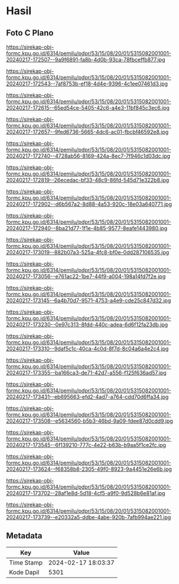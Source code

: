 # Hasil

## Foto C Plano

https://sirekap-obj-formc.kpu.go.id/6314/pemilu/pdpr/53/15/08/20/01/5315082001001-20240217-172507--9a9f6891-fa8b-4d0b-93ca-78fbceffb877.jpg

https://sirekap-obj-formc.kpu.go.id/6314/pemilu/pdpr/53/15/08/20/01/5315082001001-20240217-172543--7af8753b-ef18-4d4e-9396-4c1ee07461d3.jpg

https://sirekap-obj-formc.kpu.go.id/6314/pemilu/pdpr/53/15/08/20/01/5315082001001-20240217-172615--65ed54ce-5405-42c6-a4e3-11bf845c3ec6.jpg

https://sirekap-obj-formc.kpu.go.id/6314/pemilu/pdpr/53/15/08/20/01/5315082001001-20240217-172657--9fed6736-5665-4dc6-ac01-fbcbf46592e8.jpg

https://sirekap-obj-formc.kpu.go.id/6314/pemilu/pdpr/53/15/08/20/01/5315082001001-20240217-172740--4728ab56-8169-424a-8ec7-7f946c1d03dc.jpg

https://sirekap-obj-formc.kpu.go.id/6314/pemilu/pdpr/53/15/08/20/01/5315082001001-20240217-172819--26ecedac-bf33-48c9-86fd-545d71e322b8.jpg

https://sirekap-obj-formc.kpu.go.id/6314/pemilu/pdpr/53/15/08/20/01/5315082001001-20240217-172902--d6b567a2-8d88-4a53-920c-18e03a640771.jpg

https://sirekap-obj-formc.kpu.go.id/6314/pemilu/pdpr/53/15/08/20/01/5315082001001-20240217-172940--8ba21d77-1f1e-4b85-9577-8eafe1443980.jpg

https://sirekap-obj-formc.kpu.go.id/6314/pemilu/pdpr/53/15/08/20/01/5315082001001-20240217-173019--882b07a3-525a-4fc8-bf0e-0dd287106535.jpg

https://sirekap-obj-formc.kpu.go.id/6314/pemilu/pdpr/53/15/08/20/01/5315082001001-20240217-173056--e761ac22-1be7-44f9-a004-198a14fd7f2e.jpg

https://sirekap-obj-formc.kpu.go.id/6314/pemilu/pdpr/53/15/08/20/01/5315082001001-20240217-173145--6a4b70d7-9571-4753-a4e9-cde25c847d32.jpg

https://sirekap-obj-formc.kpu.go.id/6314/pemilu/pdpr/53/15/08/20/01/5315082001001-20240217-173230--0e97c313-8fdd-440c-adea-6d6f12fa23db.jpg

https://sirekap-obj-formc.kpu.go.id/6314/pemilu/pdpr/53/15/08/20/01/5315082001001-20240217-173310--9daf5c1c-40ca-4c0d-8f7d-8c04a6a4e2c4.jpg

https://sirekap-obj-formc.kpu.go.id/6314/pemilu/pdpr/53/15/08/20/01/5315082001001-20240217-173355--ba166ca3-de71-42d7-a556-f125f636ad57.jpg

https://sirekap-obj-formc.kpu.go.id/6314/pemilu/pdpr/53/15/08/20/01/5315082001001-20240217-173431--eb695663-efd2-4ad7-a764-cdd70d6ffa34.jpg

https://sirekap-obj-formc.kpu.go.id/6314/pemilu/pdpr/53/15/08/20/01/5315082001001-20240217-173508--e5634560-b5b3-46bd-9a09-fdee87d0cdd9.jpg

https://sirekap-obj-formc.kpu.go.id/6314/pemilu/pdpr/53/15/08/20/01/5315082001001-20240217-173545--6f139210-777c-4e22-b63b-b9aa5f1ce2fc.jpg

https://sirekap-obj-formc.kpu.go.id/6314/pemilu/pdpr/53/15/08/20/01/5315082001001-20240217-173624--f68358b8-2305-49f0-8923-9a4451e26e6b.jpg

https://sirekap-obj-formc.kpu.go.id/6314/pemilu/pdpr/53/15/08/20/01/5315082001001-20240217-173702--28af1e8d-5d18-4cf5-a9f0-9d528b6e81af.jpg

https://sirekap-obj-formc.kpu.go.id/6314/pemilu/pdpr/53/15/08/20/01/5315082001001-20240217-173739--e20332a5-ddbe-4abe-920b-7afb994ae221.jpg


## Metadata

| Key        | Value               |
| ---------- | ------------------- |
| Time Stamp | 2024-02-17 18:03:37 |
| Kode Dapil | 5301                |



